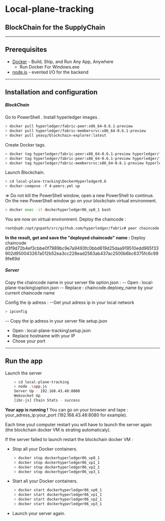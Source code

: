 # Local-plane-tracking
## BlockChain for the SupplyChain
-------------------------------------------
## Prerequisites
* [Docker](https://www.docker.com/) - Build, Ship, and Run Any App, Anywhere
   - Run Docker For Windows.exe
* [node.js](https://nodejs.org/en/) - evented I/O for the backend
------------------------------------
## Installation and configuration
##### BlockChain
Go to PowerShell .
Install hyperledger images .
```sh
> docker pull hyperledger/fabric-peer:x86_64-0.6.1-preview
> docker pull hyperledger/fabric-membersrvc:x86_64-0.6.1-preview
> docker pull yeasy/blockchain-explorer:latest
```
Create Docker tags.
```sh
> docker tag hyperledger/fabric-peer:x86_64-0.6.1-preview hyperledger/fabric-peer
> docker tag hyperledger/fabric-peer:x86_64-0.6.1-preview hyperledger/fabric-baseimage
> docker tag hyperledger/fabric-membersrvc:x86_64-0.6.1-preview hyperledger/fabric-membersrvc
```
Launch Blockchain.
```sh
> cd local-plane-tracking\DockerHyperledger0.6
> docker-compose -f 4-peers.yml up
```
=> Do not kill the PowerShell window, open a new PowerShell to continue.
On the new PowerShell window go on your blockchain virtual environment.
```sh
> docker exec -it dockerhyperledger06_vp0_1 bash
```
You are now on virtual environment.
Deploy the chaincode :

```sh
root@vp0:/opt/gopath/src/github.com/hyperledger/fabric# peer chaincode deploy -p "https://github.com/bbenjamin11/chaincode-plane-tracking" -c '{"Function":"init","Args":[]}'
```
**In the result, get and save the "deployed chaincode" name :**
Deploy chaincode
d3f9d72b4ef3cbbe0f7989bc9e7a9493fc0bbd619d25daa919510edd965f33902d950043267a012b52ea3cc228ead2563ab437ac2500b6bc6375fc6c999fe69d

##### Server
Copy the chaincode name in your server file option.json :
--	Open : local-plane-tracking\option.json
--	Replace : chaincode.deploey_name by your current chaincode name

Config the ip adress :
--Get yout adress ip in your local network
```sh
> ipconfig
```
-- Copy the ip adress in your server file setup.json
* Open : local-plane-tracking\setup.json
* Replace hostname with your IP
* Chose your port

-----------------------------------
## Run the app

Launch the server
```sh
	> cd local-plane-tracking
	> node .\app.js
	Server Up - 192.168.43.48:8080
	Websocket Up
	[ibc-js] Chain Stats - success
```

**Your app is running !**
You can go on your browser and tape : your_adress_ip:your_port (192.168.43.48:8080 for example).

Each time yout computer restart you will have to launch the server again (the blockchain docker VM is strating automaticaly).

If the server failed to launch restart the blockchain docker VM :
* Stop all your Docker containers.
```sh
	> docker stop dockerhyperledger06_vp0_1
	> docker stop dockerhyperledger06_vp1_1
	> docker stop dockerhyperledger06_vp2_1
	> docker stop dockerhyperledger06_vp3_1
```
* Start all your Docker containers.
```sh
	> docker start dockerhyperledger06_vp0_1
	> docker start dockerhyperledger06_vp1_1
	> docker start dockerhyperledger06_vp2_1
	> docker start dockerhyperledger06_vp3_1
```
* Launch your server again.
